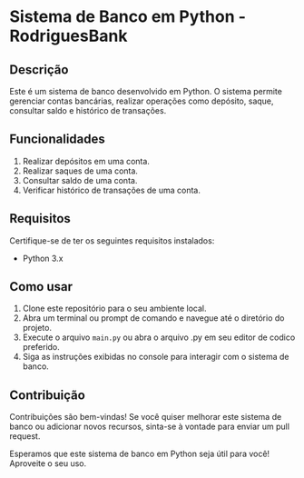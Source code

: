 # Sistema de Banco em Python - RodriguesBank

## Descrição
Este é um sistema de banco desenvolvido em Python. O sistema permite gerenciar contas bancárias, realizar operações como depósito, saque, consultar saldo e histórico de transações.

## Funcionalidades

1. Realizar depósitos em uma conta.
2. Realizar saques de uma conta.
3. Consultar saldo de uma conta.
4. Verificar histórico de transações de uma conta.

## Requisitos

Certifique-se de ter os seguintes requisitos instalados:

- Python 3.x

## Como usar

1. Clone este repositório para o seu ambiente local.
2. Abra um terminal ou prompt de comando e navegue até o diretório do projeto.
3. Execute o arquivo `main.py` ou abra o arquivo .py em seu editor de codico preferido.
4. Siga as instruções exibidas no console para interagir com o sistema de banco.

## Contribuição

Contribuições são bem-vindas! Se você quiser melhorar este sistema de banco ou adicionar novos recursos, sinta-se à vontade para enviar um pull request.


Esperamos que este sistema de banco em Python seja útil para você! Aproveite o seu uso.
